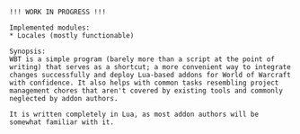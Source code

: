 	
	!!! WORK IN PROGRESS !!!
	
	Implemented modules:
	* Locales (mostly functionable)
	
	Synopsis:
	WBT is a simple program (barely more than a script at the point of writing) that serves as a shortcut; a more convenient way to integrate changes successfully and deploy Lua-based addons for World of Warcraft with confidence. It also helps with common tasks resembling project management chores that aren't covered by existing tools and commonly neglected by addon authors.
	
	It is written completely in Lua, as most addon authors will be somewhat familiar with it.
